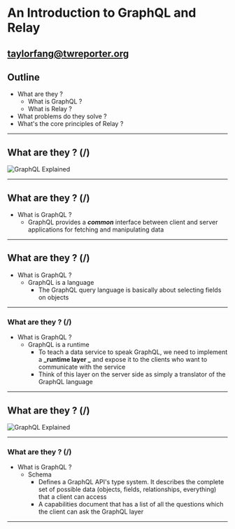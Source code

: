 # An Introduction to GraphQL and Relay

taylorfang@twreporter.org
---

## Outline

- What are they ?
  - What is GraphQL ?
  - What is Relay ?
- What problems do they solve ?
- What's the core principles of Relay ?

---

## What are they ? (/)

![GraphQL Explained](https://cdn-images-1.medium.com/max/1600/1*2mTYU2RCJHagQrqQokYpww.png)

---

## What are they ? (/)

- What is GraphQL ?
  - GraphQL provides a **_common_** interface between client and server applications for fetching and manipulating data

---

## What are they ? (/)

- What is GraphQL ?
  - GraphQL is a language
    - The GraphQL query language is basically about selecting fields on objects

---

### What are they ? (/)

- What is GraphQL ?
  - GraphQL is a runtime
    - To teach a data service to speak GraphQL, we need to implement a **_runtime layer _** and expose it to the clients who want to communicate with the service
    - Think of this layer on the server side as simply a translator of the GraphQL language

---

## What are they ? (/)

![GraphQL Explained](https://cdn-images-1.medium.com/max/1600/1*2mTYU2RCJHagQrqQokYpww.png)

---

### What are they ? (/)

- What is GraphQL ?
  - Schema
    - Defines a GraphQL API's type system. It describes the complete set of possible data (objects, fields, relationships, everything) that a client can access
    - A capabilities document that has a list of all the questions which the client can ask the GraphQL layer

---